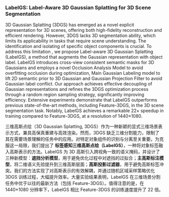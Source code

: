 ### LabelGS: Label-Aware 3D Gaussian Splatting for 3D Scene Segmentation

3D Gaussian Splatting (3DGS) has emerged as a novel explicit representation for 3D scenes, offering both high-fidelity reconstruction and efficient rendering. However, 3DGS lacks 3D segmentation ability, which limits its applicability in tasks that require scene understanding. The identification and isolating of specific object components is crucial. To address this limitation , we propose Label-aware 3D Gaussian Splatting (LabelGS), a method that augments the Gaussian representation with object label. LabelGS introduces cross-view consistent semantic masks for 3D Gaussians and employs a novel Occlusion Analysis Model to avoid overfitting occlusion during optimization, Main Gaussian Labeling model to lift 2D semantic prior to 3D Gaussian and Gaussian Projection Filter to avoid Gaussian label conflict. Our approach achieves effective decoupling of Gaussian representations and refines the 3DGS optimization process through a random region sampling strategy, significantly improving efficiency. Extensive experiments demonstrate that LabelGS outperforms previous state-of-the-art methods, including Feature-3DGS, in the 3D scene segmentation task. Notably, LabelGS achieves a remarkable 22× speedup in training compared to Feature-3DGS, at a resolution of 1440×1080.

三维高斯点绘（3D Gaussian Splatting, 3DGS）作为一种新颖的显式三维场景表示方式，兼具高保真重建与高效渲染。然而，3DGS 缺乏三维分割能力，限制了其在需要场景理解的任务中的应用。对特定对象组件的识别与分离至关重要。为克服这一局限，我们提出了 **标签感知三维高斯点绘（LabelGS）**，一种将对象标签融入高斯表示的方法。LabelGS 为 3D 高斯引入跨视角一致的语义掩码，并设计了三种新模型：**遮挡分析模型**，用于避免优化过程中对遮挡的过拟合；**主高斯标注模型**，将二维语义先验提升到三维高斯层面；**高斯投影过滤器**，用于避免高斯标签冲突。我们的方法实现了对高斯表示的有效解耦，并通过随机区域采样策略优化 3DGS 训练过程，大幅提升效率。大量实验结果表明，LabelGS 在三维场景分割任务中优于以往的最新方法（包括 Feature-3DGS）。值得注意的是，在 1440×1080 分辨率下，LabelGS 相比 Feature-3DGS 的训练速度提升了 22 倍。
